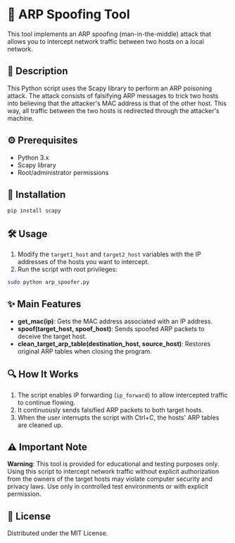 # 🔄 ARP Spoofing Tool

This tool implements an ARP spoofing (man-in-the-middle) attack that allows you to intercept network traffic between two hosts on a local network.

## 📝 Description

This Python script uses the Scapy library to perform an ARP poisoning attack. The attack consists of falsifying ARP messages to trick two hosts into believing that the attacker's MAC address is that of the other host. This way, all traffic between the two hosts is redirected through the attacker's machine.

## ⚙️ Prerequisites

- Python 3.x
- Scapy library
- Root/administrator permissions

## 🚀 Installation

```bash
pip install scapy
```

## 🛠️ Usage

1. Modify the `target1_host` and `target2_host` variables with the IP addresses of the hosts you want to intercept.
2. Run the script with root privileges:

```bash
sudo python arp_spoofer.py
```

## ✨ Main Features

- **get_mac(ip)**: Gets the MAC address associated with an IP address.
- **spoof(target_host, spoof_host)**: Sends spoofed ARP packets to deceive the target host.
- **clean_target_arp_table(destination_host, source_host)**: Restores original ARP tables when closing the program.

## 🔍 How It Works

1. The script enables IP forwarding (`ip_forward`) to allow intercepted traffic to continue flowing.
2. It continuously sends falsified ARP packets to both target hosts.
3. When the user interrupts the script with Ctrl+C, the hosts' ARP tables are cleaned up.

## ⚠️ Important Note

**Warning**: This tool is provided for educational and testing purposes only. Using this script to intercept network traffic without explicit authorization from the owners of the target hosts may violate computer security and privacy laws. Use only in controlled test environments or with explicit permission.

## 📜 License

Distributed under the MIT License.
